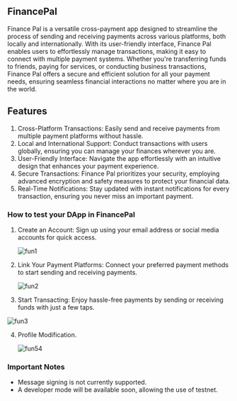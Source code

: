 ## FinancePal 
Finance Pal is a versatile cross-payment app designed to streamline the process of sending and receiving payments across various platforms, both locally and internationally. With its user-friendly interface, Finance Pal enables users to effortlessly manage transactions, making it easy to connect with multiple payment systems. Whether you're transferring funds to friends, paying for services, or conducting business transactions, Finance Pal offers a secure and efficient solution for all your payment needs, ensuring seamless financial interactions no matter where you are in the world.

## Features
1. Cross-Platform Transactions: Easily send and receive payments from multiple payment platforms without hassle.
2. Local and International Support: Conduct transactions with users globally, ensuring you can manage your finances wherever you are.
3. User-Friendly Interface: Navigate the app effortlessly with an intuitive design that enhances your payment experience.
4. Secure Transactions: Finance Pal prioritizes your security, employing advanced encryption and safety measures to protect your financial data.
5. Real-Time Notifications: Stay updated with instant notifications for every transaction, ensuring you never miss an important payment.


### How to test your DApp in FinancePal

1. Create an Account: Sign up using your email address or social media accounts for quick access.

    ![fun1](https://github.com/user-attachments/assets/32853671-e7aa-4061-b5dc-63d2db9a3f1c)


2. Link Your Payment Platforms: Connect your preferred payment methods to start sending and receiving payments.

    ![fun2](https://github.com/user-attachments/assets/2d727537-04ce-4593-b372-189a3e37e361)


3. Start Transacting: Enjoy hassle-free payments by sending or receiving funds with just a few taps.

![fun3](https://github.com/user-attachments/assets/ab711ee8-54b8-4d47-8501-82a7d277d391)

4. Profile Modification.

   ![fun54](https://github.com/user-attachments/assets/d347b636-a32d-44b0-9525-73466216cc6c)


### Important Notes

-   Message signing is not currently supported.
-   A developer mode will be available soon, allowing the use of testnet.
